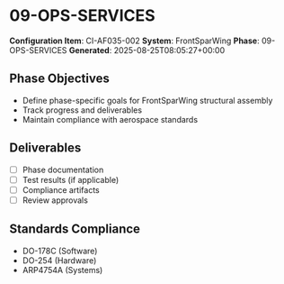 # 09-OPS-SERVICES

**Configuration Item**: CI-AF035-002
**System**: FrontSparWing
**Phase**: 09-OPS-SERVICES
**Generated**: 2025-08-25T08:05:27+00:00

## Phase Objectives
- Define phase-specific goals for FrontSparWing structural assembly
- Track progress and deliverables
- Maintain compliance with aerospace standards

## Deliverables
- [ ] Phase documentation
- [ ] Test results (if applicable)
- [ ] Compliance artifacts
- [ ] Review approvals

## Standards Compliance
- DO-178C (Software)
- DO-254 (Hardware)
- ARP4754A (Systems)

